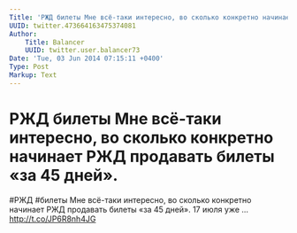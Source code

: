 ```yaml
---
Title: 'РЖД билеты Мне всё-таки интересно, во сколько конкретно начинает РЖД продавать билеты «за 45 дней».'
UUID: twitter.473664163475374081
Author:
    Title: Balancer
    UUID: twitter.user.balancer73
Date: 'Tue, 03 Jun 2014 07:15:11 +0400'
Type: Post
Markup: Text
---
```


# РЖД билеты Мне всё-таки интересно, во сколько конкретно начинает РЖД продавать билеты «за 45 дней».

#РЖД #билеты Мне всё-таки интересно, во сколько конкретно
начинает РЖД продавать билеты «за 45 дней». 17 июля уже …
http://t.co/JP6R8nh4JG